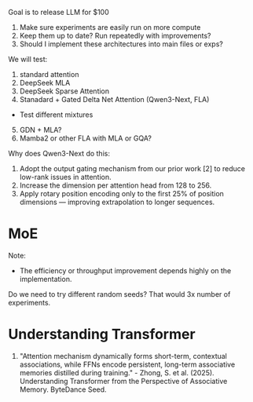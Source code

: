 Goal is to release LLM for $100

1. Make sure experiments are easily run on more compute
2. Keep them up to date? Run repeatedly with improvements?
3. Should I implement these architectures into main files or exps?

We will test:
1. standard attention
2. DeepSeek MLA
3. DeepSeek Sparse Attention
4. Stanadard + Gated Delta Net Attention (Qwen3-Next, FLA)
- Test different mixtures
5. GDN + MLA?
6. Mamba2 or other FLA with MLA or GQA?


Why does Qwen3-Next do this:
1. Adopt the output gating mechanism from our prior work [2] to reduce low-rank issues in attention.
2. Increase the dimension per attention head from 128 to 256.
3. Apply rotary position encoding only to the first 25% of position dimensions — improving extrapolation to longer sequences.


# MoE





Note:
- The efficiency or throughput improvement depends highly on the implementation.





Do we need to try different random seeds? That would 3x number of experiments.

# Understanding Transformer
1. "Attention mechanism dynamically forms short-term, contextual associations,
while FFNs encode persistent, long-term associative memories distilled during training." - Zhong, S. et al. (2025). Understanding Transformer from the Perspective of Associative Memory. ByteDance Seed.